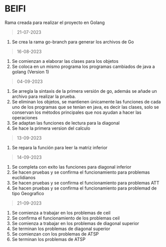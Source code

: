 # BEIFI
Rama creada para realizar el proyecto en Golang
>21-07-2023
1. Se crea la rama go-branch para generar los archivos de Go
>16-08-2023
1. Se comienzan a elaborar las clases para los objetos
2. Se coloca en un mismo programa los programas cambiados de java a golang (Version 1)

>04-09-2023
1. Se arregla la sintaxis de la primera versión de go, además se añade un archivo para realizar la prueba.
2. Se eliminan los objetos, se mantienen únicamente las funciones de cada uno de los programas que se tenían en java, es decir las clases, solo se conservan los métodos principales que nos ayudan a hacer las operaciones
3. Se adaptan las funciones de lectura para la diagonal
4. Se hace la primera version del calculo

>13-09-2023
1. Se repara la función para leer la matriz inferior

>14-09-2023
1. Se completa con exito las funciones para diagonal inferior
2. Se hacen pruebas y se confirma el funcionamiento para problemas euclidianos
3. Se hacen pruebas y se confirma el funcionamiento para problemas ATT
4. Se hacen pruebas y se confirma el funcionamiento para problemad de tipo Geografico

>21-09-2023
1. Se comienza a trabajar en los problemas de ceil
2. Se confirma el funcionamiento de los problemas ceil
3. Se comienza a trabajar en los problemas de diagonal superior
4. Se terminan los problemas de diagonal superior
5. Se comienzan con los problemas de ATSP
6. Se terminan los problemas de ATSP